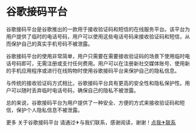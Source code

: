# 谷歌接码平台

谷歌接码平台是谷歌推出的一款用于接收验证码和短信的在线服务平台。该平台为用户提供了临时的电话号码，用户可以使用这些电话号码来接收验证码和短信，从而保护自己的真实手机号码不被泄露。

谷歌接码平台的使用非常简单，用户只需要在需要接收验证码的场景下使用临时电话号码即可，无需注册或支付任何费用。用户可以在注册新社交媒体账号、使用新的手机应用程序或进行在线购物时使用谷歌接码平台来保护自己的隐私信息。

与传统的接收验证码方式相比，谷歌接码平台具有更高的安全性和隐私保护性。用户可以随时丢弃临时电话号码，确保自己的隐私不被泄露。

总的来说，谷歌接码平台为用户提供了一种安全、方便的方式来接收验证码和短信，保护个人隐私信息不被泄露。

更多 关于谷歌接码平台 请通过✈与我们联系，感谢阅读，谢谢！[点我✈联系](https://a.k02.cc)